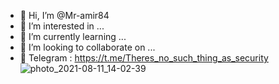 - 👋 Hi, I’m @Mr-amir84
- 👀 I’m interested in ...
- 🌱 I’m currently learning ...
- 💞️ I’m looking to collaborate on ...
- 💎 Telegram : https://t.me/Theres_no_such_thing_as_security
![photo_2021-08-11_14-02-39](https://user-images.githubusercontent.com/86835225/134683029-64e88edf-204d-4ef6-9d79-18b44bca667d.jpg)

